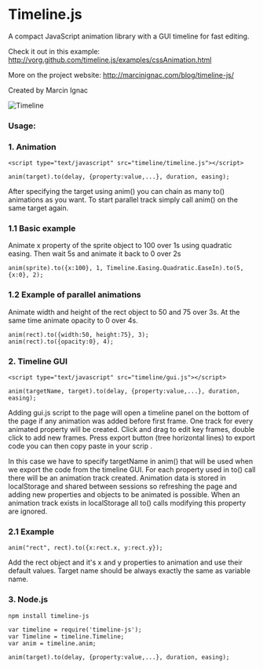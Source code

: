 # Timeline.js

A compact JavaScript animation library with a GUI timeline for fast editing.

Check it out in this example: http://vorg.github.com/timeline.js/examples/cssAnimation.html

More on the project website: http://marcinignac.com/blog/timeline-js/

Created by Marcin Ignac

![Timeline](http://vorg.github.com/timeline.js/screenshots/timeline.png)

### Usage:

### 1. Animation

    <script type="text/javascript" src="timeline/timeline.js"></script>

    anim(target).to(delay, {property:value,...}, duration, easing);

After specifying the target using anim() you can chain as many to()
animations as you want. To start parallel track simply call
anim() on the same target again.

### 1.1 Basic example

Animate x property of the sprite object to 100 over 1s using
quadratic easing. Then wait 5s and animate it back to 0 over 2s

    anim(sprite).to({x:100}, 1, Timeline.Easing.Quadratic.EaseIn).to(5, {x:0}, 2);

### 1.2 Example of parallel animations

Animate width and height of the rect object to 50 and 75 over 3s.
At the same time animate opacity to 0 over 4s.

    anim(rect).to({width:50, height:75}, 3);
    anim(rect).to({opacity:0}, 4);

### 2. Timeline GUI

    <script type="text/javascript" src="timeline/gui.js"></script>

    anim(targetName, target).to(delay, {property:value,...}, duration, easing);

Adding gui.js script to the page will open a timeline panel on the
bottom of the page if any animation was added before first frame. One
track for every animated property will be created. Click and drag to
edit key frames, double click to add new frames. Press export button
(tree horizontal lines) to export code you can then copy paste in
your scrip	.

In this case we have to specify targetName in anim() that will be
used when we export the code from the timeline GUI. For each property
used in to() call there will be an animation track created. Animation
data is stored in localStorage and shared between sessions so
refreshing the page and adding new properties and objects to be
animated is possible. When an animation track exists in localStorage
all to() calls modifying this property are ignored.


### 2.1 Example

    anim("rect", rect).to({x:rect.x, y:rect.y});

Add the rect object and it's x and y properties to animation and use
their default values. Target name should be always exactly the same as
variable name.

### 3. Node.js

    npm install timeline-js

    var timeline = require('timeline-js');
    var Timeline = timeline.Timeline;
    var anim = timeline.anim;

    anim(target).to(delay, {property:value,...}, duration, easing);

